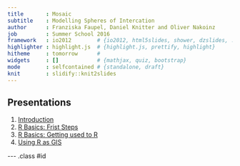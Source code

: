 ```yaml
---
title       : Mosaic 
subtitle    : Modelling Spheres of Intercation
author      : Franziska Faupel, Daniel Knitter and Oliver Nakoinz
job         : Summer School 2016
framework   : io2012        # {io2012, html5slides, shower, dzslides, ...}
highlighter : highlight.js  # {highlight.js, prettify, highlight}
hitheme     : tomorrow      # 
widgets     : []            # {mathjax, quiz, bootstrap}
mode        : selfcontained # {standalone, draft}
knit        : slidify::knit2slides
---
```


## Presentations

1. [Introduction](01-introduction/index.html)
2. [R Basics: Frist Steps](02-R_basics01/index.html)
3. [R Basics: Getting used to R](03-R_basics02/index.html)
4. [Using R as GIS](04-R_GIS/index.html)

--- .class #id 





